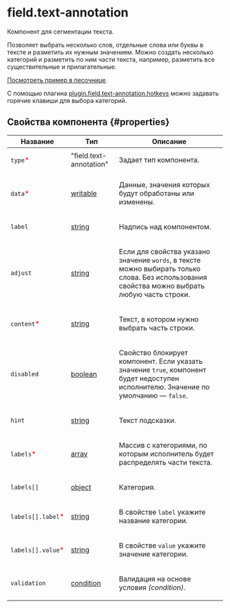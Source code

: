 # field.text-annotation

Компонент для сегментации текста.

Позволяет выбрать несколько слов, отдельные слова или буквы в тексте и разметить их нужным значением. Можно создать несколько категорий и разметить по ним части текста, например, разметить все существительные и прилагательные.

[Посмотреть пример в песочнице](https://clck.ru/TaBDD).

С помощью плагина [plugin.field.text-annotation.hotkeys](plugin.field.text-annotation.hotkeys.md) можно задавать горячие клавиши для выбора категорий.

## Свойства компонента {#properties}

| Название                                           | Тип                                                                                    | Описание                                                                                                                                              |
| -------------------------------------------------- | -------------------------------------------------------------------------------------- | ----------------------------------------------------------------------------------------------------------------------------------------------------- |
| `type`<span style="color: red">\*</span>           | "field.text-annotation"                                                                | <p>Задает тип компонента.</p>                                                                                                                         |
| `data`<span style="color: red">\*</span>           | <a class="xref popup-link" href="../concepts/types.dita#types/writable">writable</a>   | <p>Данные, значения которых будут обработаны или изменены.</p>                                                                                        |
| `label`                                            | <a class="xref popup-link" href="../concepts/types.dita#types/string">string</a>       | <p>Надпись над компонентом.</p>                                                                                                                       |
| `adjust`                                           | <a class="xref popup-link" href="../concepts/types.dita#types/string">string</a>       | <p>Если для свойства указано значение `words`, в тексте можно выбирать только слова. Без использования свойства можно выбрать любую часть строки.</p> |
| `content`<span style="color: red">\*</span>        | <a class="xref popup-link" href="../concepts/types.dita#types/string">string</a>       | <p>Текст, в котором нужно выбрать часть строки.</p>                                                                                                   |
| `disabled`                                         | <a class="xref popup-link" href="../concepts/types.dita#types/boolean">boolean</a>     | <p>Свойство блокирует компонент. Если указать значение `true`, компонент будет недоступен исполнителю. Значение по умолчанию — `false`.</p>           |
| `hint`                                             | <a class="xref popup-link" href="../concepts/types.dita#types/string">string</a>       | <p>Текст подсказки.</p>                                                                                                                               |
| `labels`<span style="color: red">\*</span>         | <a class="xref popup-link" href="../concepts/types.dita#types/array">array</a>         | <p>Массив с категориями, по которым исполнитель будет распределять части текста.</p>                                                                  |
| `labels[]`                                         | <a class="xref popup-link" href="../concepts/types.dita#types/object">object</a>       | <p>Категория.</p>                                                                                                                                     |
| `labels[].label`<span style="color: red">\*</span> | <a class="xref popup-link" href="../concepts/types.dita#types/string">string</a>       | <p>В свойстве `label` укажите название категории.</p>                                                                                                 |
| `labels[].value`<span style="color: red">\*</span> | <a class="xref popup-link" href="../concepts/types.dita#types/string">string</a>       | <p>В свойстве `value` укажите значение категории.</p>                                                                                                 |
| `validation`                                       | <a class="xref popup-link" href="../concepts/types.dita#types/condition">condition</a> | <p>Валидация на основе условия <em>(condition)</em>.</p>                                                                                              |
